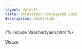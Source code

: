 ```yaml
---
layout: default
title: Választási névjegyzék 2022
description: Váchartyán
---
```


{% include Vaachartyaan.html %}

[Vissza](./)